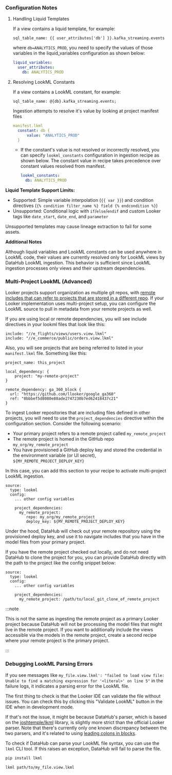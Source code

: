 ### Configuration Notes

1. Handling Liquid Templates

   If a view contains a liquid template, for example:

   ```
   sql_table_name: {{ user_attributes['db'] }}.kafka_streaming.events
   ```

   where `db=ANALYTICS_PROD`, you need to specify the values of those variables in the liquid_variables configuration as shown below:

   ```yml
   liquid_variables:
     user_attributes:
       db: ANALYTICS_PROD
   ```

2. Resolving LookML Constants

   If a view contains a LookML constant, for example:

   ```
   sql_table_name: @{db}.kafka_streaming.events;
   ```

   Ingestion attempts to resolve it's value by looking at project manifest files

   ```yml
   manifest.lkml
     constant: db {
         value: "ANALYTICS_PROD"
     }
   ```

   - If the constant's value is not resolved or incorrectly resolved, you can specify `lookml_constants` configuration in ingestion recipe as shown below. The constant value in recipe takes precedence over constant values resolved from manifest.

     ```yml
     lookml_constants:
       db: ANALYTICS_PROD
     ```

**Liquid Template Support Limits:**

- Supported: Simple variable interpolation (`{{ var }}`) and condition directives (`{% condition filter_name %} field {% endcondition %}`)
- Unsupported: Conditional logic with `if`/`else`/`endif` and custom Looker tags like `date_start`, `date_end`, and `parameter`

Unsupported templates may cause lineage extraction to fail for some assets.

**Additional Notes**

Although liquid variables and LookML constants can be used anywhere in LookML code, their values are currently resolved only for LookML views by DataHub LookML ingestion. This behavior is sufficient since LookML ingestion processes only views and their upstream dependencies.

### Multi-Project LookML (Advanced)

Looker projects support organization as multiple git repos, with [remote includes that can refer to projects that are stored in a different repo](https://cloud.google.com/looker/docs/importing-projects#include_files_from_an_imported_project). If your Looker implementation uses multi-project setup, you can configure the LookML source to pull in metadata from your remote projects as well.

If you are using local or remote dependencies, you will see include directives in your lookml files that look like this:

```
include: "//e_flights/views/users.view.lkml"
include: "//e_commerce/public/orders.view.lkml"
```

Also, you will see projects that are being referred to listed in your `manifest.lkml` file. Something like this:

```
project_name: this_project

local_dependency: {
    project: "my-remote-project"
}

remote_dependency: ga_360_block {
  url: "https://github.com/llooker/google_ga360"
  ref: "0bbbef5d8080e88ade2747230b7ed62418437c21"
}
```

To ingest Looker repositories that are including files defined in other projects, you will need to use the `project_dependencies` directive within the configuration section.
Consider the following scenario:

- Your primary project refers to a remote project called `my_remote_project`
- The remote project is homed in the GitHub repo `my_org/my_remote_project`
- You have provisioned a GitHub deploy key and stored the credential in the environment variable (or UI secret), `${MY_REMOTE_PROJECT_DEPLOY_KEY}`

In this case, you can add this section to your recipe to activate multi-project LookML ingestion.

```
source:
  type: lookml
  config:
    ... other config variables

    project_dependencies:
      my_remote_project:
         repo: my_org/my_remote_project
         deploy_key: ${MY_REMOTE_PROJECT_DEPLOY_KEY}
```

Under the hood, DataHub will check out your remote repository using the provisioned deploy key, and use it to navigate includes that you have in the model files from your primary project.

If you have the remote project checked out locally, and do not need DataHub to clone the project for you, you can provide DataHub directly with the path to the project like the config snippet below:

```
source:
  type: lookml
  config:
    ... other config variables

    project_dependencies:
      my_remote_project: /path/to/local_git_clone_of_remote_project
```

:::note

This is not the same as ingesting the remote project as a primary Looker project because DataHub will not be processing the model files that might live in the remote project. If you want to additionally include the views accessible via the models in the remote project, create a second recipe where your remote project is the primary project.

:::

### Debugging LookML Parsing Errors

If you see messages like `my_file.view.lkml': "failed to load view file: Unable to find a matching expression for '<literal>' on line 5"` in the failure logs, it indicates a parsing error for the LookML file.

The first thing to check is that the Looker IDE can validate the file without issues. You can check this by clicking this "Validate LookML" button in the IDE when in development mode.

If that's not the issue, it might be because DataHub's parser, which is based on the [joshtemple/lkml](https://github.com/joshtemple/lkml) library, is slightly more strict than the official Looker parser.
Note that there's currently only one known discrepancy between the two parsers, and it's related to using [leading colons in blocks](https://github.com/joshtemple/lkml/issues/90).

To check if DataHub can parse your LookML file syntax, you can use the `lkml` CLI tool. If this raises an exception, DataHub will fail to parse the file.

```sh
pip install lkml

lkml path/to/my_file.view.lkml
```
